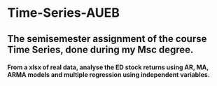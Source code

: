 # Time-Series-AUEB

## The semisemester assignment of the course Time Series, done during my Msc degree.

#### From a xlsx of real data, analyse the ED stock returns using AR, MA, ARMA models and multiple regression using independent variables.
